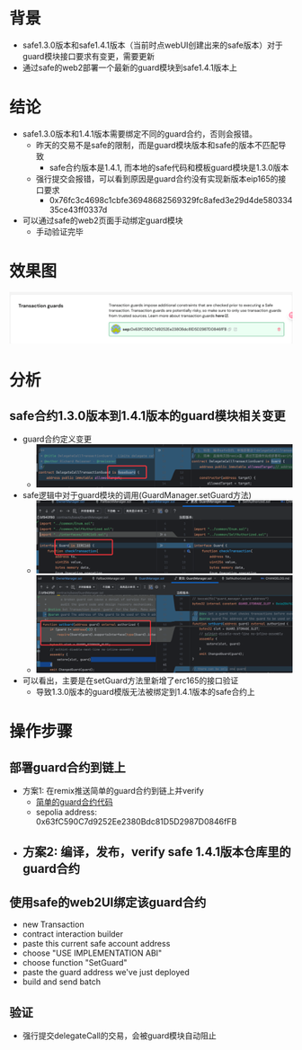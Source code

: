 # 背景
- safe1.3.0版本和safe1.4.1版本（当前时点webUI创建出来的safe版本）对于guard模块接口要求有变更，需要更新
- 通过safe的web2部署一个最新的guard模块到safe1.4.1版本上

# 结论
- safe1.3.0版本和1.4.1版本需要绑定不同的guard合约，否则会报错。
  - 昨天的交易不是safe的限制，而是guard模块版本和safe的版本不匹配导致
    - safe合约版本是1.4.1, 而本地的safe代码和模板guard模块是1.3.0版本
  - 强行提交会报错，可以看到原因是guard合约没有实现新版本eip165的接口要求 
    - 0x76fc3c4698c1cbfe36948682569329fc8afed3e29d4de58033435ce43ff0337d
- 可以通过safe的web2页面手动绑定guard模块
  - 手动验证完毕

# 效果图
![img_3.png](img_3.png)
# 分析
## safe合约1.3.0版本到1.4.1版本的guard模块相关变更
- guard合约定义变更
  - ![img.png](img.png)
- safe逻辑中对于guard模块的调用(GuardManager.setGuard方法)
  - ![img_1.png](img_1.png)
  - ![img_2.png](img_2.png)
- 可以看出，主要是在setGuard方法里新增了erc165的接口验证
  - 导致1.3.0版本的guard模版无法被绑定到1.4.1版本的safe合约上

# 操作步骤
## 部署guard合约到链上
- 方案1: 在remix推送简单的guard合约到链上并verify
  - [简单的guard合约代码](./src/contracts/SafeDelegateCallGuard_1_4_1.sol)
  - sepolia address: 0x63fC590C7d9252Ee2380Bdc81D5D2987D0846fFB
- 方案2: 编译，发布，verify safe 1.4.1版本仓库里的guard合约
  - 

## 使用safe的web2UI绑定该guard合约
- new Transaction
- contract interaction builder
- paste this current safe account address
- choose "USE IMPLEMENTATION ABI"
- choose function "SetGuard"
- paste the guard address we've just deployed
- build and send batch

## 验证
- 强行提交delegateCall的交易，会被guard模块自动阻止
